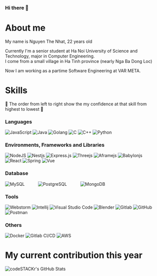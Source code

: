 ### Hi there 👋

<!--
**TheNhatAT/thenhatat** is a ✨ _special_ ✨ repository because its `README.md` (this file) appears on your GitHub profile.

Here are some ideas to get you started:

- 🔭 I’m currently working on ...
- 🌱 I’m currently learning ...
- 👯 I’m looking to collaborate on ...
- 🤔 I’m looking for help with ...
- 💬 Ask me about ...
- 📫 How to reach me: ...
- 😄 Pronouns: ...
- ⚡ Fun fact: ...
-->
# About me

My name is Nguyen The Nhat, 22 years old <br />

Currently I'm a senior student at Ha Noi University of Science and Technology, major in Computer Engineering. <br />
I come from a small village in Ha Tinh province (nearly Nga Ba Dong Loc) <br/>

Now I am working as a partime Software Engineering at VAR META.

# Skills
💪 The order from left to right show the my confidence at that skill from highest to lowest 💪


### Languages
<div class="d-flex justify-content-between">
  <img alt="JavaScript" src="https://img.shields.io/badge/javascript-%23323330.svg?style=for-the-badge&logo=javascript&logoColor=%23F7DF1E"/>
  <img alt="Java" src="https://img.shields.io/badge/java-%23ED8B00.svg?style=for-the-badge&logo=java&logoColor=white"/>
  <img alt="Golang" src="https://img.shields.io/badge/golang-38c4e0.svg?style=for-the-badge&logo=golang&logoColor=white"/>
  <img alt="C" src="https://img.shields.io/badge/c-%2300599C.svg?style=for-the-badge&logo=c&logoColor=white"/>
  <img alt="C++" src="https://img.shields.io/badge/c++-%2300599C.svg?style=for-the-badge&logo=c%2B%2B&ogoColor=white"/>
  <img alt="Python" src="https://img.shields.io/badge/python-%2314354C.svg?style=for-the-badge&logo=python&logoColor=white"/>
</div>

### Environments, Frameworks and Libraries
<div class="d-flex justify-content-between">
  <img alt="NodeJS" src="https://img.shields.io/badge/node.js-%2343853D.svg?style=for-the-badge&logo=node-dot-js&logoColor=white"/>
  <img alt="Nestjs" src="https://img.shields.io/badge/nestjs-d6333c.svg?style=for-the-badge&logo=nest-dot-js&logoColor=white"/>
  <img alt="Express.js" src="https://img.shields.io/badge/express.js-%23404d59.svg?style=for-the-badge&logo=express&logoColor=%2361DAFB"/>
  <img alt="Threejs" src="https://img.shields.io/badge/Threejs-bfdec8.svg?style=for-the-badge&logo=nest-dot-js&logoColor=white"/>
  <img alt="Aframejs" src="https://img.shields.io/badge/Aframejs-31686b.svg?style=for-the-badge&logo=nest-dot-js&logoColor=white"/>
  <img alt="Babylonjs" src="https://img.shields.io/badge/Babylonjs-4f3c07.svg?style=for-the-badge&logo=nest-dot-js&logoColor=white"/>
  <img alt="React" src="https://img.shields.io/badge/react-%2320232a.svg?style=for-the-badge&logo=react&logoColor=%2361DAFB"/>
  <img alt="Spring" src="https://img.shields.io/badge/spring-1957a8.svg?style=for-the-badge&logo=nest-dot-js&logoColor=white"/>
  <img alt="Vue" src="https://img.shields.io/badge/vue-%23000.svg?style=for-the-badge&logo=vue&logoColor=white"/>
</div>

### Database
<div class="d-flex justify-content-between">
  <img alt="MySQL" src="https://img.shields.io/badge/mysql-%2300f.svg?style=for-the-badge&logo=mysql&logoColor=white" style="margin-right:40px;"/>
  <img alt="PostgreSQL" src="https://img.shields.io/badge/postgreSQL-2f858f.svg?style=for-the-badge&logo=nest-dot-js&logoColor=white" style="margin-right:40px;"/>
  <img alt="MongoDB" src ="https://img.shields.io/badge/MongoDB-%234ea94b.svg?style=for-the-badge&logo=mongodb&logoColor=white" padding="10px"/>
</div>

### Tools
<div class="d-flex justify-content-between">
  <img alt="Webstorm" src="https://img.shields.io/badge/PyCharm-000000.svg?style=for-the-badge&logo=PyCharm&logoColor=white"/>
  <img alt="Intellij" src="https://img.shields.io/badge/intellij-098759.svg?style=for-the-badge&logo=intellij&logoColor=white"/>
  <img alt="Visual Studio Code" src="https://img.shields.io/badge/VisualStudioCode-0078d7.svg?style=for-the-badge&logo=visual-studio-code&logoColor=white"/>
  <img alt="Blender" src="https://img.shields.io/badge/Blender-FFBF00?style=for-the-badge&logo=postman&logoColor=red" />
  <img alt="Gitlab" src="https://img.shields.io/badge/gitlab-%FFFFFF.svg?style=for-the-badge&logo=github&logoColor=white"/>
  <img alt="GitHub" src="https://img.shields.io/badge/github-%23121011.svg?style=for-the-badge&logo=github&logoColor=white"/>
  <img alt="Postman" src="https://img.shields.io/badge/Postman-FF6C37?style=for-the-badge&logo=postman&logoColor=red" />
</div>

### Others
<div class="d-flex justify-content-between">
  <img alt="Docker" src="https://img.shields.io/badge/docker-%230db7ed.svg?style=for-the-badge&logo=docker&logoColor=white"/>
  <img alt="Gitlab CI/CD" src="https://img.shields.io/badge/Gitlab%20ci/cd-%23326ce5.svg?style=for-the-badge&logo=kubernetes&logoColor=white"/>
  <img alt="AWS" src="https://img.shields.io/badge/-AWS-005571?style=for-the-badge&logo=elasticsearch"/>
</div>


# My current contribution this year
  <img align="left" alt="codeSTACKr's GitHub Stats" src="https://github-readme-stats.vercel.app/api?username=thenhatat&count_private=true&theme=tokyonight&show_icons=true&hide_border=false&title_color=ff652f&icon_color=FFE400&bg_color=09131B&text_color=ffffff&border_color=0c1a25" />
